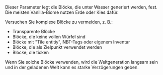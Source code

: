 Dieser Parameter legt die Blöcke, die unter Wasser generiert werden, fest. Die meisten Vanilla-Biome nutzen Erde oder Kies dafür.

Versuchen Sie komplexe Blöcke zu vermeiden, z. B.:

* Transparente Blöcke
* Blöcke, die keine vollen Würfel sind
* Blöcke mit "Tile entitiy", NBT-Tags oder eigenem Inventar
* Blöcke, die als Zielpunkt verwendet werden
* Blöcke, die ticken

Wenn Sie solche Blöcke verwenden, wird die Weltgeneration langsam sein und in der geladenen Welt kann es starke Verzögerungen geben.
